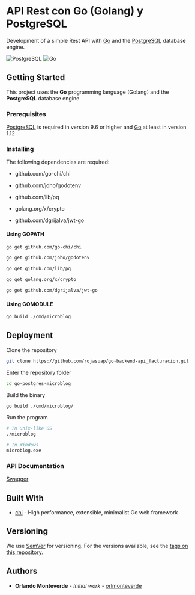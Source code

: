 # API Rest con Go (Golang) y PostgreSQL

Development of a simple Rest API with [Go](https://golang.org/) and the [PostgreSQL](https://www.postgresql.org/) database engine.

![PostgreSQL](https://img.shields.io/badge/PostgreSQL-9.6-lightblue.svg?logo=postgresql&longCache=true&style=flat) ![Go](https://img.shields.io/badge/Golang-1.13.4-blue.svg?logo=go&longCache=true&style=flat)

## Getting Started

This project uses the **Go** programming language (Golang) and the **PostgreSQL** database engine.

### Prerequisites

[PostgreSQL](https://www.postgresql.org/) is required in version 9.6 or higher and [Go](https://golang.org/) at least in version 1.12

### Installing

The following dependencies are required:

* github.com/go-chi/chi

* github.com/joho/godotenv

* github.com/lib/pq

* golang.org/x/crypto

* github.com/dgrijalva/jwt-go

#### Using GOPATH

```bash
go get github.com/go-chi/chi

go get github.com/joho/godotenv

go get github.com/lib/pq

go get golang.org/x/crypto

go get github.com/dgrijalva/jwt-go
```

#### Using GOMODULE

```bash
go build ./cmd/microblog
```

## Deployment

Clone the repository

```bash
git clone https://github.com/rojasuap/go-backend-api_facturacion.git
```

Enter the repository folder

```bash
cd go-postgres-microblog
```

Build the binary

```bash
go build ./cmd/microblog/
```

Run the program

```bash
# In Unix-like OS
./microblog

# In Windows
microblog.exe
```

### API Documentation

[Swagger](https://app.swaggerhub.com/apis/orlmonteverde/go-postgres-microblog/1.0.0)

## Built With

* [chi](https://github.com/go-chi/chi) - High performance, extensible, minimalist Go web framework

## Versioning

We use [SemVer](http://semver.org/) for versioning. For the versions available, see the [tags on this repository](https://github.com/orlmonteverde/go-postgres-microblog/tags).

## Authors

* **Orlando Monteverde** - *Initial work* - [orlmonteverde](https://github.com/orlmonteverde)
